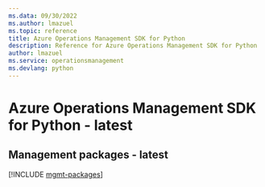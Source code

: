 ```yaml
---
ms.data: 09/30/2022
ms.author: lmazuel
ms.topic: reference
title: Azure Operations Management SDK for Python
description: Reference for Azure Operations Management SDK for Python
author: lmazuel
ms.service: operationsmanagement
ms.devlang: python
---
```

# Azure Operations Management SDK for Python - latest

## Management packages - latest
[!INCLUDE [mgmt-packages](operations-management-mgmt-index.md)]